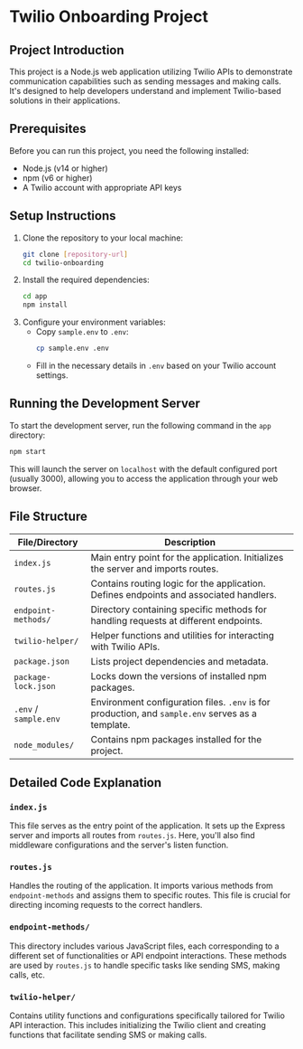 
# Twilio Onboarding Project

## Project Introduction

This project is a Node.js web application utilizing Twilio APIs to demonstrate communication capabilities such as sending messages and making calls. It's designed to help developers understand and implement Twilio-based solutions in their applications.

## Prerequisites

Before you can run this project, you need the following installed:
- Node.js (v14 or higher)
- npm (v6 or higher)
- A Twilio account with appropriate API keys

## Setup Instructions

1. Clone the repository to your local machine:
   ```bash
   git clone [repository-url]
   cd twilio-onboarding
   ```
2. Install the required dependencies:
   ```bash
   cd app
   npm install
   ```
3. Configure your environment variables:
   - Copy `sample.env` to `.env`:
     ```bash
     cp sample.env .env
     ```
   - Fill in the necessary details in `.env` based on your Twilio account settings.

## Running the Development Server

To start the development server, run the following command in the `app` directory:
```bash
npm start
```
This will launch the server on `localhost` with the default configured port (usually 3000), allowing you to access the application through your web browser.

## File Structure

| File/Directory       | Description                                           |
|----------------------|-------------------------------------------------------|
| `index.js`           | Main entry point for the application. Initializes the server and imports routes. |
| `routes.js`          | Contains routing logic for the application. Defines endpoints and associated handlers. |
| `endpoint-methods/`  | Directory containing specific methods for handling requests at different endpoints. |
| `twilio-helper/`     | Helper functions and utilities for interacting with Twilio APIs. |
| `package.json`       | Lists project dependencies and metadata.              |
| `package-lock.json`  | Locks down the versions of installed npm packages.    |
| `.env` / `sample.env`| Environment configuration files. `.env` is for production, and `sample.env` serves as a template. |
| `node_modules/`      | Contains npm packages installed for the project.     |

## Detailed Code Explanation

### `index.js`
This file serves as the entry point of the application. It sets up the Express server and imports all routes from `routes.js`. Here, you'll also find middleware configurations and the server's listen function.

### `routes.js`
Handles the routing of the application. It imports various methods from `endpoint-methods` and assigns them to specific routes. This file is crucial for directing incoming requests to the correct handlers.

### `endpoint-methods/`
This directory includes various JavaScript files, each corresponding to a different set of functionalities or API endpoint interactions. These methods are used by `routes.js` to handle specific tasks like sending SMS, making calls, etc.

### `twilio-helper/`
Contains utility functions and configurations specifically tailored for Twilio API interaction. This includes initializing the Twilio client and creating functions that facilitate sending SMS or making calls.
